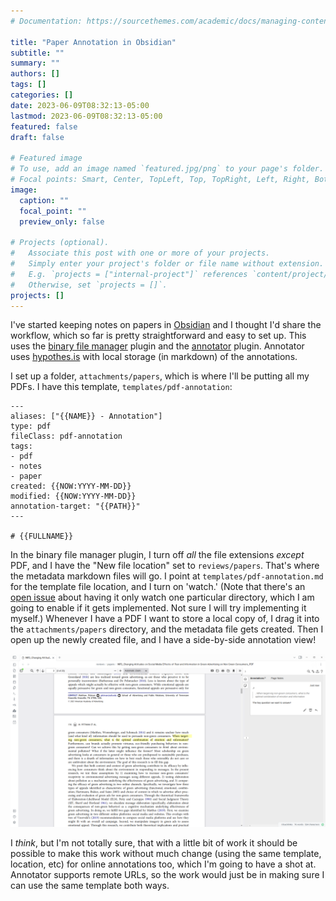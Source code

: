 ```yaml
---
# Documentation: https://sourcethemes.com/academic/docs/managing-content/

title: "Paper Annotation in Obsidian"
subtitle: ""
summary: ""
authors: []
tags: []
categories: []
date: 2023-06-09T08:32:13-05:00
lastmod: 2023-06-09T08:32:13-05:00
featured: false
draft: false

# Featured image
# To use, add an image named `featured.jpg/png` to your page's folder.
# Focal points: Smart, Center, TopLeft, Top, TopRight, Left, Right, BottomLeft, Bottom, BottomRight.
image:
  caption: ""
  focal_point: ""
  preview_only: false

# Projects (optional).
#   Associate this post with one or more of your projects.
#   Simply enter your project's folder or file name without extension.
#   E.g. `projects = ["internal-project"]` references `content/project/deep-learning/index.md`.
#   Otherwise, set `projects = []`.
projects: []
---
```


I've started keeping notes on papers in [Obsidian](https://obsidian.md/) and I thought I'd share the workflow, which so far is pretty straightforward and easy to set up.
This uses the [binary file manager](https://github.com/qawatake/obsidian-binary-file-manager-plugin) plugin and the [annotator](https://github.com/elias-sundqvist/obsidian-annotator) plugin.
Annotator uses [hypothes.is](https://hypothes.is/) with local storage (in markdown) of the annotations.

I set up a folder, `attachments/papers`, which is where I'll be putting all my PDFs.
I have this template, `templates/pdf-annotation`:

```
---
aliases: ["{{NAME}} - Annotation"]
type: pdf
fileClass: pdf-annotation
tags:
- pdf
- notes 
- paper 
created: {{NOW:YYYY-MM-DD}}
modified: {{NOW:YYYY-MM-DD}}
annotation-target: "{{PATH}}"
---

# {{FULLNAME}}
```

In the binary file manager plugin, I turn off *all* the file extensions *except* PDF, and I have the "New file location" set to `reviews/papers`.
That's where the metadata markdown files will go.
I point at `templates/pdf-annotation.md` for the template file location, and I turn on 'watch.'
(Note that there's an [open issue](https://github.com/qawatake/obsidian-binary-file-manager-plugin/issues/6) about having it only watch one particular directory, which I am going to enable if it gets implemented.  Not sure I will try implementing it myself.)
Whenever I have a PDF I want to store a local copy of, I drag it into the `attachments/papers` directory, and the metadata file gets created.
Then I open up the newly created file, and I have a side-by-side annotation view!

![A screenshot of an annotation view in Obsidian](annotation_screenshot.png)

I *think*, but I'm not totally sure, that with a little bit of work it should be possible to make this work without much change (using the same template, location, etc) for online annotations too, which I'm going to have a shot at.
Annotator supports remote URLs, so the work would just be in making sure I can use the same template both ways.
